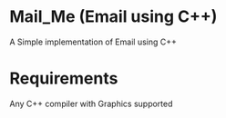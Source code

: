 # Mail_Me (Email using C++)

A Simple implementation of Email using C++

# Requirements 

Any C++ compiler with Graphics supported





